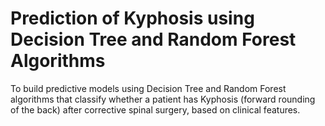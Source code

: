 # Prediction of Kyphosis using Decision Tree and Random Forest Algorithms
To build predictive models using Decision Tree and Random Forest algorithms that classify whether a patient has Kyphosis (forward rounding of the back) after corrective spinal surgery, based on clinical features.
